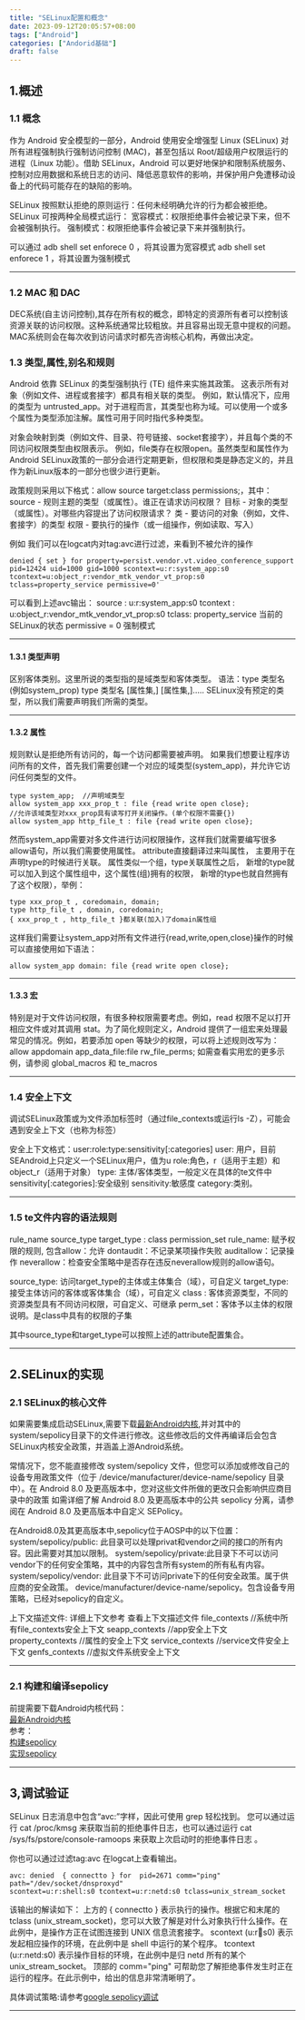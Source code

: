 ```yaml
---
title: "SELinux配置和概念"
date: 2023-09-12T20:05:57+08:00
tags: ["Android"]
categories: ["Andorid基础"]
draft: false
---
```


## 1.概述
### 1.1 概念
作为 Android 安全模型的一部分，Android 使用安全增强型 Linux (SELinux) 对所有进程强制执行强制访问控制 (MAC)，甚至包括以 Root/超级用户权限运行的进程（Linux 功能）。借助 SELinux，Android 可以更好地保护和限制系统服务、控制对应用数据和系统日志的访问、降低恶意软件的影响，并保护用户免遭移动设备上的代码可能存在的缺陷的影响。

SELinux 按照默认拒绝的原则运行：任何未经明确允许的行为都会被拒绝。SELinux 可按两种全局模式运行：
宽容模式：权限拒绝事件会被记录下来，但不会被强制执行。
强制模式：权限拒绝事件会被记录下来并强制执行。

可以通过
adb shell set enforece 0 ，将其设置为宽容模式
adb shell set enforece 1 ，将其设置为强制模式

--- 

### 1.2 MAC 和 DAC
DEC系统(自主访问控制),其存在所有权的概念，即特定的资源所有者可以控制该资源关联的访问权限。这种系统通常比较粗放。并且容易出现无意中提权的问题。MAC系统则会在每次收到访问请求时都先咨询核心机构，再做出决定。

### 1.3 类型,属性,别名和规则
Android 依靠 SELinux 的类型强制执行 (TE) 组件来实施其政策。
这表示所有对象（例如文件、进程或套接字）都具有相关联的类型。
例如，默认情况下，应用的类型为 untrusted_app。对于进程而言，其类型也称为域。可以使用一个或多个属性为类型添加注解。属性可用于同时指代多种类型。

对象会映射到类（例如文件、目录、符号链接、socket套接字），并且每个类的不同访问权限类型由权限表示。
例如，file类存在权限open。虽然类型和属性作为Android SELinux政策的一部分会进行定期更新，但权限和类是静态定义的，并且作为新Linux版本的一部分也很少进行更新。

政策规则采用以下格式：allow source target:class permissions;，其中：
source - 规则主题的类型（或属性）。谁正在请求访问权限？
目标 - 对象的类型（或属性）。对哪些内容提出了访问权限请求？
类 - 要访问的对象（例如，文件、套接字）的类型
权限 - 要执行的操作（或一组操作，例如读取、写入）
 
例如 我们可以在logcat内对tag:avc进行过滤，来看到不被允许的操作
```text
denied { set } for property=persist.vendor.vt.video_conference_support pid=12424 uid=1000 gid=1000 scontext=u:r:system_app:s0 tcontext=u:object_r:vendor_mtk_vendor_vt_prop:s0 tclass=property_service permissive=0'
```

可以看到上述avc输出：
source : u:r:system_app:s0 
tcontext : u:object_r:vendor_mtk_vendor_vt_prop:s0
tclass: property_service 
当前的SELinux的状态 permissive = 0 强制模式

---

#### 1.3.1 类型声明
区别客体类别。这里所说的类型指的是域类型和客体类型。
语法：type 类型名(例如system_prop)
    type 类型名 [属性集,] [属性集,].....
SELinux没有预定的类型，所以我们需要声明我们所需的类型。

---

#### 1.3.2 属性
规则默认是拒绝所有访问的，每一个访问都需要被声明。
如果我们想要让程序访问所有的文件，首先我们需要创建一个对应的域类型(system_app)，并允许它访问任何类型的文件。
```text
type system_app;  //声明域类型
allow system_app xxx_prop_t : file {read write open close}; 
//允许该域类型对xxx_prop具有读写打开关闭操作。(单个权限不需要{})
allow system_app http_file_t : file {read write open close};
```

然而system_app需要对多文件进行访问权限操作，这样我们就需要编写很多allow语句，所以我们需要使用属性。
attribute直接翻译过来叫属性， 主要用于在声明type的时候进行关联。 属性类似一个组，type关联属性之后， 新增的type就可以加入到这个属性组中，这个属性(组)拥有的权限， 新增的type也就自然拥有了这个权限），举例：
```text
type xxx_prop_t , coredomain, domain;
type http_file_t , domain, coredomain;
{ xxx_prop_t , http_file_t }都关联(加入)了domain属性组
```

这样我们需要让system_app对所有文件进行{read,write,open,close}操作的时候
可以直接使用如下语法：
```text
allow system_app domain: file {read write open close};
```

---

#### 1.3.3 宏
特别是对于文件访问权限，有很多种权限需要考虑。例如，read 权限不足以打开相应文件或对其调用 stat。为了简化规则定义，Android 提供了一组宏来处理最常见的情况。例如，若要添加 open 等缺少的权限，可以将上述规则改写为： 
allow appdomain app_data_file:file rw_file_perms;
如需查看实用宏的更多示例，请参阅 global_macros 和 te_macros 

---

### 1.4 安全上下文
调试SELinux政策或为文件添加标签时（通过file_contexts或运行ls -Z），可能会遇到安全上下文（也称为标签） 

安全上下文格式：user:role:type:sensitivity[:categories]
user: 用户，目前SEAndroid上只定义一个SELinux用户，值为u
role:角色，r（适用于主题）和 object_r（适用于对象） 
type: 主体/客体类型，一般定义在具体的te文件中
sensitivity[:categories]:安全级别
sensitivity:敏感度
category:类别。

---

### 1.5 te文件内容的语法规则
rule_name  source_type  target_type : class  permission_set
rule_name: 赋予权限的规则,
包含allow：允许
  dontaudit：不记录某项操作失败
  auditallow：记录操作
  neverallow：检查安全策略中是否存在违反neverallow规则的allow语句。

source_type: 访问target_type的主体或主体集合（域），可自定义
target_type:接受主体访问的客体或客体集合（域），可自定义
class : 客体资源类型，不同的资源类型具有不同访问权限，可自定义、可继承
perm_set：客体予以主体的权限说明。是class中具有的权限的子集

其中source_type和target_type可以按照上述的attribute配置集合。

---

## 2.SELinux的实现
### 2.1 SELinux的核心文件
如果需要集成启动SELinux,需要下载[最新Android内核](https://android.googlesource.com/kernel/common/),并对其中的system/sepolicy目录下的文件进行修改。这些修改后的文件再编译后会包含SELinux内核安全政策，并涵盖上游Android系统。

常情况下，您不能直接修改 system/sepolicy 文件，但您可以添加或修改自己的设备专用政策文件（位于 /device/manufacturer/device-name/sepolicy 目录中）。在 Android 8.0 及更高版本中，您对这些文件所做的更改只会影响供应商目录中的政策 
如需详细了解 Android 8.0 及更高版本中的公共 sepolicy 分离，请参阅在 Android 8.0 及更高版本中自定义 SEPolicy。

在Android8.0及其更高版本中,sepolicy位于AOSP中的以下位置：
system/sepolicy/public: 此目录可以处理privat和vendor之间的接口的所有内容。因此需要对其加以限制。
system/sepolicy/private:此目录下不可以访问vendor下的任何安全策略，其中的内容包含所有system的所有私有内容。
system/sepolicy/vendor: 此目录下不可访问private下的任何安全政策。属于供应商的安全政策。
device/manufacturer/device-name/sepolicy。包含设备专用策略，已经对sepolicy的自定义。

上下文描述文件:
详细上下文参考
查看上下文描述文件
file_contexts //系统中所有file_contexts安全上下文
seapp_contexts //app安全上下文
property_contexts //属性的安全上下文
service_contexts    //service文件安全上下文
genfs_contexts //虚拟文件系统安全上下文

---

### 2.1 构建和编译sepolicy
前提需要下载Android内核代码：  
[最新Android内核](https://android.googlesource.com/kernel/common/)  
参考：  
[构建sepolicy](https://source.android.com/docs/security/features/selinux/build?hl=zh-cn)  
[实现sepolicy](https://source.android.com/docs/security/features/selinux/implement?hl=zh-cn)  

---

## 3,调试验证
SELinux 日志消息中包含“avc:”字样，因此可使用 grep 轻松找到。
您可以通过运行 cat /proc/kmsg 来获取当前的拒绝事件日志，也可以通过运行 cat /sys/fs/pstore/console-ramoops 来获取上次启动时的拒绝事件日志 。

你也可以通过过滤tag:avc 在logcat上查看输出。
```text
avc: denied  { connectto } for  pid=2671 comm="ping" path="/dev/socket/dnsproxyd"
scontext=u:r:shell:s0 tcontext=u:r:netd:s0 tclass=unix_stream_socket
```

该输出的解读如下：
上方的 { connectto } 表示执行的操作。根据它和末尾的 tclass (unix_stream_socket)，您可以大致了解是对什么对象执行什么操作。在此例中，是操作方正在试图连接到 UNIX 信息流套接字。
scontext (u:r:shell:s0) 表示发起相应操作的环境，在此例中是 shell 中运行的某个程序。
tcontext (u:r:netd:s0) 表示操作目标的环境，在此例中是归 netd 所有的某个 unix_stream_socket。
顶部的 comm="ping" 可帮助您了解拒绝事件发生时正在运行的程序。在此示例中，给出的信息非常清晰明了。
 
具体调试策略:请参考[google sepolicy调试](https://source.android.com/docs/security/features/selinux/validate?hl=zh-cn)

---




















